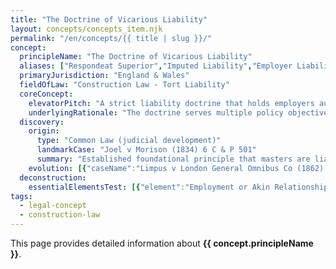 ```yaml
---
title: "The Doctrine of Vicarious Liability"
layout: concepts/concepts_item.njk
permalink: "/en/concepts/{{ title | slug }}/"
concept:
  principleName: "The Doctrine of Vicarious Liability"
  aliases: ["Respondeat Superior","Imputed Liability","Employer Liability for Employee Acts","Master and Servant Liability"]
  primaryJurisdiction: "England & Wales"
  fieldOfLaw: "Construction Law - Tort Liability"
  coreConcept:
    elevatorPitch: "A strict liability doctrine that holds employers automatically responsible for tortious acts committed by employees during the course of their employment, extending liability beyond the actual wrongdoer to parties with deeper pockets and insurance coverage."
    underlyingRationale: "The doctrine serves multiple policy objectives: ensuring adequate compensation for victims by targeting defendants with greater financial resources; incentivizing employers to exercise proper supervision and control over employees; and recognizing that employers benefit from employee activities and should bear associated risks."
  discovery:
    origin:
      type: "Common Law (judicial development)"
      landmarkCase: "Joel v Morison (1834) 6 C & P 501"
      summary: "Established foundational principle that masters are liable for servants' acts performed in course of employment, even where master had no knowledge or approval of the specific act causing harm."
    evolution: [{"caseName":"Limpus v London General Omnibus Co (1862) 1 H & C 526","year":1862,"contribution":"Extended vicarious liability to acts expressly forbidden by employer, establishing that prohibition does not necessarily take conduct outside course of employment if closely connected to authorized duties."},{"caseName":"Dubai Aluminium Co Ltd v Salaam [2002] UKHL 48","year":2002,"contribution":"House of Lords modernized test for vicarious liability by focusing on 'close connection' between employment and wrongful act, moving away from rigid 'course of employment' formulation."},{"caseName":"Various Claimants v WM Morrison Supermarkets [2020] UKSC 12","year":2020,"contribution":"Supreme Court clarified limits of vicarious liability, holding employer not liable for employee's personal vendetta despite using work facilities, emphasizing need for genuine connection to employment role."}]
  deconstruction:
    essentialElementsTest: [{"element":"Employment or Akin Relationship","description":"There must be an employment relationship or relationship 'akin to employment' between defendant and tortfeasor, assessed through factors including control, integration, and mutual obligation."},{"element":"Tortious Act by Employee","description":"The employee must have committed a recognized tort (negligence, trespass, etc.) causing harm to a third party - vicarious liability does not create new causes of action."},{"element":"Close Connection Test","description":"The wrongful act must be so closely connected with authorized acts that it can fairly be regarded as done in course of employment, even if expressly prohibited."},{"element":"Third Party Harm","description":"The tortious act must cause harm to someone other than the employer - employers cannot be vicariously liable to themselves for employee acts."}]
tags: 
  - legal-concept
  - construction-law
---
```


This page provides detailed information about **{{ concept.principleName }}**.
